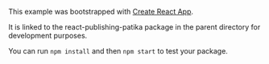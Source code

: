 This example was bootstrapped with [Create React App](https://github.com/facebook/create-react-app).

It is linked to the react-publishing-patika package in the parent directory for development purposes.

You can run `npm install` and then `npm start` to test your package.
